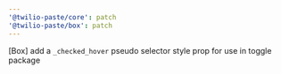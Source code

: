 ```yaml
---
'@twilio-paste/core': patch
'@twilio-paste/box': patch
---
```


[Box] add a `_checked_hover` pseudo selector style prop for use in toggle package
